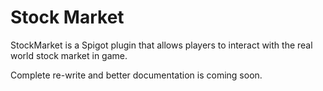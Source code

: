 # Stock Market
StockMarket is a Spigot plugin that allows players to interact with the real world stock market in game.

Complete re-write and better documentation is coming soon.
